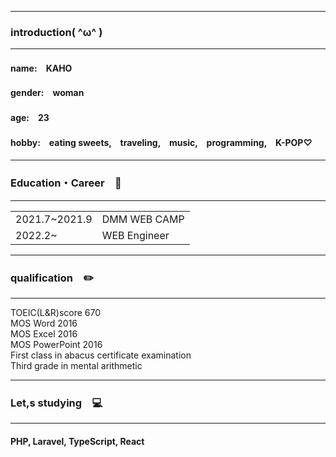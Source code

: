 ----------------------
### introduction( ^ω^ )
----------------------
#### name:　KAHO <br>
#### gender:　woman<br>
#### age:　23<br>
#### hobby:　eating sweets,　traveling,　music,　programming,　K-POP♡

-------------------------------------------------------------------------
### Education・Career　💼
-------------------------------------------------------------------------

<table>
  <tr>
    <td>2021.7~2021.9</td><td>DMM WEB CAMP</td>
  </tr>
  <tr>
    <td>2022.2~</td><td>WEB Engineer</td>
  </tr>
</table>

-------------------------------------------------------------------------
### qualification　✏️
-------------------------------------------------------------------------
TOEIC(L&R)score 670<br>
MOS Word 2016<br>
MOS Excel 2016<br>
MOS PowerPoint 2016<br>
First class in abacus certificate examination<br>
Third grade in mental arithmetic


-------------------------------------------------------------------------
### Let,s studying　💻
-------------------------------------------------------------------------
#### PHP, Laravel, TypeScript, React




<!--
**michimichi2021/michimichi2021** is a ✨ _special_ ✨ repository because its `README.md` (this file) appears on your GitHub profile.

Here are some ideas to get you started:

- 🔭 I’m currently working on ...
- 🌱 I’m currently learning ...
- 👯 I’m looking to collaborate on ...
- 🤔 I’m looking for help with ...
- 💬 Ask me about ...
- 📫 How to reach me: ...
- 😄 Pronouns: ...
- ⚡ Fun fact: ...
-->
